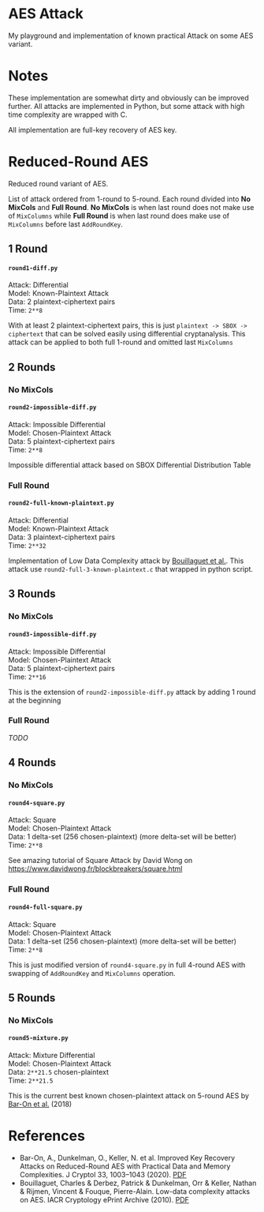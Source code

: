 # AES Attack

My playground and implementation of known practical Attack on some AES variant.

# Notes

These implementation are somewhat dirty and obviously can be improved further.
All attacks are implemented in Python, but some attack with high time complexity are wrapped with C.

All implementation are full-key recovery of AES key.


# Reduced-Round AES

Reduced round variant of AES.

List of attack ordered from 1-round to 5-round. Each round divided into **No MixCols** and **Full Round**.
**No MixCols** is when last round does not make use of `MixColumns` while **Full Round** is when last round does make use of `MixColumns` before last `AddRoundKey`.


## 1 Round

#### `round1-diff.py`

Attack: Differential  
Model: Known-Plaintext Attack  
Data: 2 plaintext-ciphertext pairs  
Time: `2**8`  

With at least 2 plaintext-ciphertext pairs, this is just `plaintext -> SBOX -> ciphertext` that can be solved easily using differential cryptanalysis. This attack can be applied to both full 1-round and omitted last `MixColumns`

## 2 Rounds

### No MixCols

#### `round2-impossible-diff.py`

Attack: Impossible Differential  
Model: Chosen-Plaintext Attack  
Data: 5 plaintext-ciphertext pairs  
Time: `2**8`  

Impossible differential attack based on SBOX Differential Distribution Table  

### Full Round

#### `round2-full-known-plaintext.py`

Attack: Differential  
Model: Known-Plaintext Attack  
Data: 3 plaintext-ciphertext pairs  
Time: `2**32`  

Implementation of Low Data Complexity attack by [Bouillaguet et al.](https://eprint.iacr.org/2010/633.pdf). This attack use `round2-full-3-known-plaintext.c` that wrapped in python script. 

## 3 Rounds

### No MixCols

#### `round3-impossible-diff.py`
  
Attack: Impossible Differential  
Model: Chosen-Plaintext Attack  
Data: 5 plaintext-ciphertext pairs  
Time: `2**16`  

This is the extension of `round2-impossible-diff.py` attack by adding 1 round at the beginning  

### Full Round

*TODO*

## 4 Rounds

### No MixCols

#### `round4-square.py`
  
Attack: Square  
Model: Chosen-Plaintext Attack  
Data: 1 delta-set (256 chosen-plaintext) (more delta-set will be better)  
Time: `2**8`  

See amazing tutorial of Square Attack by David Wong on https://www.davidwong.fr/blockbreakers/square.html  

### Full Round

#### `round4-full-square.py`

Attack: Square  
Model: Chosen-Plaintext Attack  
Data: 1 delta-set (256 chosen-plaintext) (more delta-set will be better)  
Time: `2**8`  

This is just modified version of `round4-square.py` in full 4-round AES with swapping of `AddRoundKey` and `MixColumns` operation.

## 5 Rounds

### No MixCols

#### `round5-mixture.py`
  
Attack: Mixture Differential  
Model: Chosen-Plaintext Attack  
Data: `2**21.5` chosen-plaintext  
Time: `2**21.5`  

This is the current best known chosen-plaintext attack on 5-round AES by [Bar-On et al.](https://eprint.iacr.org/2018/527.pdf) (2018)

# References

- Bar-On, A., Dunkelman, O., Keller, N. et al. Improved Key Recovery Attacks on Reduced-Round AES with Practical Data and Memory Complexities. J Cryptol 33, 1003–1043 (2020). [PDF](https://eprint.iacr.org/2018/527.pdf)
- Bouillaguet, Charles & Derbez, Patrick & Dunkelman, Orr & Keller, Nathan & Rijmen, Vincent & Fouque, Pierre-Alain. Low-data complexity attacks on AES. IACR Cryptology ePrint Archive (2010). [PDF](https://eprint.iacr.org/2010/633.pdf)
